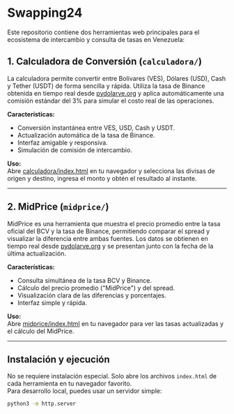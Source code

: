 # Swapping24

Este repositorio contiene dos herramientas web principales para el ecosistema de intercambio y consulta de tasas en Venezuela:

## 1. Calculadora de Conversión (`calculadora/`)

La calculadora permite convertir entre Bolívares (VES), Dólares (USD), Cash y Tether (USDT) de forma sencilla y rápida. Utiliza la tasa de Binance obtenida en tiempo real desde [pydolarve.org](https://pydolarve.org/) y aplica automáticamente una comisión estándar del 3% para simular el costo real de las operaciones.

**Características:**
- Conversión instantánea entre VES, USD, Cash y USDT.
- Actualización automática de la tasa de Binance.
- Interfaz amigable y responsiva.
- Simulación de comisión de intercambio.

**Uso:**  
Abre [calculadora/index.html](calculadora/index.html) en tu navegador y selecciona las divisas de origen y destino, ingresa el monto y obtén el resultado al instante.

---

## 2. MidPrice (`midprice/`)

MidPrice es una herramienta que muestra el precio promedio entre la tasa oficial del BCV y la tasa de Binance, permitiendo comparar el spread y visualizar la diferencia entre ambas fuentes. Los datos se obtienen en tiempo real desde [pydolarve.org](https://pydolarve.org/) y se presentan junto con la fecha de la última actualización.

**Características:**
- Consulta simultánea de la tasa BCV y Binance.
- Cálculo del precio promedio ("MidPrice") y del spread.
- Visualización clara de las diferencias y porcentajes.
- Interfaz simple y rápida.

**Uso:**  
Abre [midprice/index.html](midprice/index.html) en tu navegador para ver las tasas actualizadas y el cálculo del MidPrice.

---

## Instalación y ejecución

No se requiere instalación especial. Solo abre los archivos `index.html` de cada herramienta en tu navegador favorito.  
Para desarrollo local, puedes usar un servidor simple:

```sh
python3 -m http.server
```
